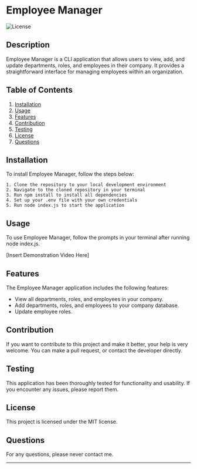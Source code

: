 # Employee Manager

![License](https://img.shields.io/badge/License-MIT-blue.svg)

## Description 

Employee Manager is a CLI application that allows users to view, add, and update departments, roles, and employees in their company. It provides a straightforward interface for managing employees within an organization.

## Table of Contents

1. [Installation](#installation)
2. [Usage](#usage)
3. [Features](#features)
4. [Contribution](#contribution)
5. [Testing](#testing)
6. [License](#license)
7. [Questions](#questions)

## Installation

To install Employee Manager, follow the steps below:

```
1. Clone the repository to your local development environment
2. Navigate to the cloned repository in your terminal
3. Run npm install to install all dependencies
4. Set up your .env file with your own credentials
5. Run node index.js to start the application
```

## Usage

To use Employee Manager, follow the prompts in your terminal after running node index.js.

[Insert Demonstration Video Here]

## Features

The Employee Manager application includes the following features:

- View all departments, roles, and employees in your company.
- Add departments, roles, and employees to your company database.
- Update employee roles.

## Contribution 

If you want to contribute to this project and make it better, your help is very welcome. You can make a pull request, or contact the developer directly.

## Testing

This application has been thoroughly tested for functionality and usability. If you encounter any issues, please report them.

## License 

This project is licensed under the MIT license.

## Questions 

For any questions, please never contact me.

---
